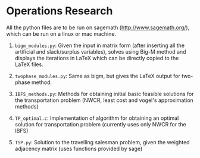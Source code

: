# Operations Research

All the python files are to be run on sagemath (http://www.sagemath.org/), which can be run on a linux or mac machine. 

1. `bigm_modules.py`: Given the input in matrix form (after inserting all the artificial and slack/surplus variables), solves using Big-M method and displays the iterations in LaTeX which can be directly copied to the LaTeX files. 

2. `twophase_modules.py`: Same as bigm, but gives the LaTeX output for two-phase method. 

3. `IBFS_methods.py`: Methods for obtaining initial basic feasible solutions for the transportation problem (NWCR, least cost and vogel's approximation methods)

4. `TP_optimal.c`: Implementation of algorithm for obtaining an optimal solution for transportation problem (currently uses only NWCR for the IBFS)

5. `TSP.py`: Solution to the travelling salesman problem, given the weighted adjacency matrix (uses functions provided by sage)
